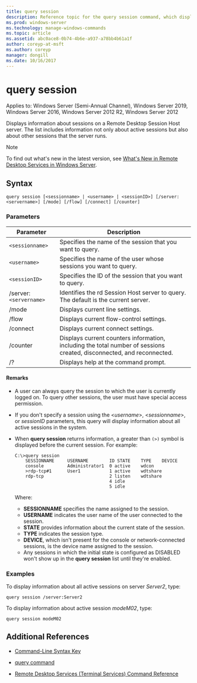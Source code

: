 ```yaml
---
title: query session
description: Reference topic for the query session command, which displays information about sessions on a Remote Desktop Session Host server.
ms.prod: windows-server
ms.technology: manage-windows-commands
ms.topic: article
ms.assetid: abc0ace8-0b74-4b6e-a937-a78bb4b61a1f
author: coreyp-at-msft
ms.author: coreyp
manager: dongill
ms.date: 10/16/2017
---
```


# query session

Applies to: Windows Server (Semi-Annual Channel), Windows Server 2019, Windows Server 2016, Windows Server 2012 R2, Windows Server 2012

Displays information about sessions on a Remote Desktop Session Host server. The list includes information not only about active sessions but also about other sessions that the server runs.

> [!NOTE]
> To find out what's new in the latest version, see [What's New in Remote Desktop Services in Windows Server](https://docs.microsoft.com/previous-versions/windows/it-pro/windows-server-2012-R2-and-2012/dn283323(v=ws.11)).

## Syntax

```
query session [<sessionname> | <username> | <sessionID>] [/server:<servername>] [/mode] [/flow] [/connect] [/counter]
```

### Parameters

| Parameter | Description |
|--|--|
| `<sessionname>` | Specifies the name of the session that you want to query. |
| `<username>` | Specifies the name of the user whose sessions you want to query. |
| `<sessionID>` | Specifies the ID of the session that you want to query. |
| /server:`<servername>` | Identifies the rd Session Host server to query. The default is the current server. |
| /mode | Displays current line settings. |
| /flow | Displays current flow-control settings. |
| /connect | Displays current connect settings. |
| /counter | Displays current counters information, including the total number of sessions created, disconnected, and reconnected. |
| /? | Displays help at the command prompt. |

#### Remarks

- A user can always query the session to which the user is currently logged on. To query other sessions, the user must have special access permission.

- If you don't specify a session using the <*username*>, <*sessionname*>, or *sessionID* parameters, this query will display information about all active sessions in the system.

- When **query session** returns information, a greater than `(>)` symbol is displayed before the current session. For example:

    ```
    C:\>query session
        SESSIONNAME     USERNAME        ID STATE    TYPE    DEVICE
        console         Administrator1  0 active    wdcon
        >rdp-tcp#1      User1           1 active    wdtshare
        rdp-tcp                         2 listen    wdtshare
                                        4 idle
                                        5 idle
    ```

    Where:
  - **SESSIONNAME** specifies the name assigned to the session.
  - **USERNAME** indicates the user name of the user connected to the session.
  - **STATE** provides information about the current state of the session.
  - **TYPE** indicates the session type.
  - **DEVICE**, which isn't present for the console or network-connected sessions, is the device name assigned to the session.
  - Any sessions in which the initial state is configured as DISABLED won't show up in the **query session** list until they're enabled.

### Examples

To display information about all active sessions on server *Server2*, type:

```
query session /server:Server2
```

To display information about active session *modeM02*, type:

```
query session modeM02
```

## Additional References

- [Command-Line Syntax Key](command-line-syntax-key.md)

- [query command](query.md)

- [Remote Desktop Services (Terminal Services) Command Reference](remote-desktop-services-terminal-services-command-reference.md)
